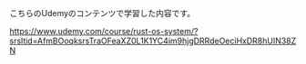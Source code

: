 こちらのUdemyのコンテンツで学習した内容です。

https://www.udemy.com/course/rust-os-system/?srsltid=AfmBOoqksrsTraOFeaXZ0L1K1YC4im9hjgDRRdeOeciHxDR8hUIN38ZN

